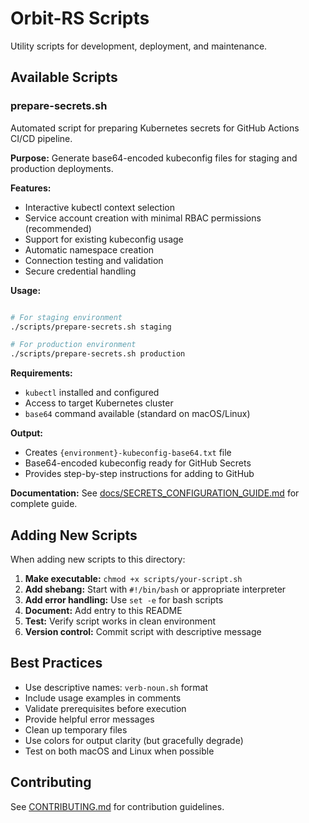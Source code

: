 # Orbit-RS Scripts

Utility scripts for development, deployment, and maintenance.

## Available Scripts

### prepare-secrets.sh

Automated script for preparing Kubernetes secrets for GitHub Actions CI/CD pipeline.

**Purpose:** Generate base64-encoded kubeconfig files for staging and production deployments.

**Features:**
- Interactive kubectl context selection
- Service account creation with minimal RBAC permissions (recommended)
- Support for existing kubeconfig usage
- Automatic namespace creation
- Connection testing and validation
- Secure credential handling

**Usage:**

```bash

# For staging environment
./scripts/prepare-secrets.sh staging

# For production environment
./scripts/prepare-secrets.sh production
```

**Requirements:**
- `kubectl` installed and configured
- Access to target Kubernetes cluster
- `base64` command available (standard on macOS/Linux)

**Output:**
- Creates `{environment}-kubeconfig-base64.txt` file
- Base64-encoded kubeconfig ready for GitHub Secrets
- Provides step-by-step instructions for adding to GitHub

**Documentation:** See [docs/SECRETS_CONFIGURATION_GUIDE.md](../docs/SECRETS_CONFIGURATION_GUIDE.md) for complete guide.

## Adding New Scripts

When adding new scripts to this directory:

1. **Make executable:** `chmod +x scripts/your-script.sh`
2. **Add shebang:** Start with `#!/bin/bash` or appropriate interpreter
3. **Add error handling:** Use `set -e` for bash scripts
4. **Document:** Add entry to this README
5. **Test:** Verify script works in clean environment
6. **Version control:** Commit script with descriptive message

## Best Practices

- Use descriptive names: `verb-noun.sh` format
- Include usage examples in comments
- Validate prerequisites before execution
- Provide helpful error messages
- Clean up temporary files
- Use colors for output clarity (but gracefully degrade)
- Test on both macOS and Linux when possible

## Contributing

See [CONTRIBUTING.md](../CONTRIBUTING.md) for contribution guidelines.
